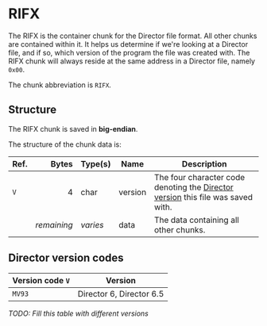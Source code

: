 # RIFX

The RIFX is the container chunk for the Director file format. All other chunks are contained within it. It helps us
determine if we're looking at a Director file, and if so, which version of the program the file was created with. The
RIFX chunk will always reside at the same address in a Director file, namely `0x00`.

The chunk abbreviation is `RIFX`.

## Structure

The RIFX chunk is saved in **big-endian**.

The structure of the chunk data is:

Ref.   | Bytes       | Type(s)  | Name    | Description
---    | ---:        | ---      | ---     | ---
`V`    | 4           | char     | version | The four character code denoting the [Director version](#director-version-codes) this file was saved with.
&nbsp; | *remaining* | *varies* | data    | The data containing all other chunks.

## Director version codes

Version code `V` | Version
---              | ---
`MV93`           | Director 6, Director 6.5

*TODO: Fill this table with different versions*
